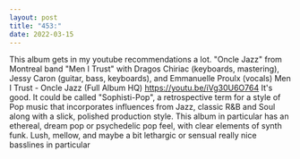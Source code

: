 ```yaml
---
layout: post
title: "453:"
date: 2022-03-15
---
```


This album gets in my youtube recommendations a lot. "Oncle Jazz" from Montreal band "Men I Trust" with Dragos Chiriac (keyboards, mastering), Jessy Caron (guitar, bass, keyboards), and Emmanuelle Proulx (vocals)
 Men I Trust - Oncle Jazz (Full Album HQ)
https://youtu.be/iVg30U6O764 It's good. It could be called "Sophisti-Pop", a retrospective term for a style of Pop music that incorporates influences from Jazz, classic R&B and Soul along with a slick, polished production style. This album in particular has an ethereal, dream pop or psychedelic pop feel, with clear elements of synth funk. Lush, mellow, and maybe a bit lethargic or sensual
really nice basslines in particular
